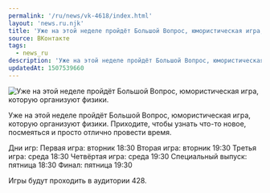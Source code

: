 ```yaml
---
permalink: '/ru/news/vk-4618/index.html'
layout: 'news.ru.njk'
title: 'Уже на этой неделе пройдёт Большой Вопрос, юмористическая игра, которую организуют физики.'
source: ВКонтакте
tags:
  - news_ru
description: 'Уже на этой неделе пройдёт Большой Вопрос, юмористическая игра, которую организуют физики.'
updatedAt: 1507539660
---
```

![Уже на этой неделе пройдёт Большой Вопрос, юмористическая игра, которую организуют физики.](https://sun9-73.userapi.com/impf/c841427/v841427979/28127/H_74Z3JBwdo.jpg?size=1280x853&quality=96&sign=fb9a43549d47faeb9be5bf800d56e08b&c_uniq_tag=zKxW_stcL9SSi83YoY4hLG68xI8rt-4yivEJmYfRZy8&type=album)

Уже на этой неделе пройдёт Большой Вопрос, юмористическая игра, которую организуют физики. Приходите, чтобы узнать что-то новое, посмеяться и просто отлично провести время.

Дни игр:
Первая игра: вторник 18:30
Вторая игра: вторник 19:30
Третья игра: среда 18:30
Четвёртая игра: среда 19:30
Специальный выпуск: пятница 18:30
Финал: пятница 19:30

Игры будут проходить в аудитории 428.
